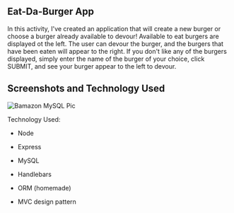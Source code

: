 ## Eat-Da-Burger App

In this activity, I've created an application that will create a new burger or choose a burger already available to devour! Available to eat burgers are displayed ot the left.  The user can devour the burger, and the burgers that have been eaten will appear to the right.  If you don't like any of the burgers displayed, simply enter the name of the burger of your choice, click SUBMIT, and see your burger appear to the left to devour.  

## Screenshots and Technology Used

![Bamazon MySQL Pic](/assets/img/screenshot.png)

Technology Used: 

   * Node

   * Express

   * MySQL

   * Handlebars

   * ORM (homemade)

   * MVC design pattern